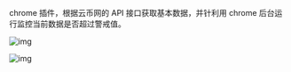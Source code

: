 chrome 插件，根据云币网的 API 接口获取基本数据，并针利用 chrome 后台运行监控当前数据是否超过警戒值。

![img](https://static.tinfinite.com/img/1534B145-55B3-441A-B984-A763BD0280F5.png)

![img](https://static.tinfinite.com/img/WechatIMG47.jpeg)